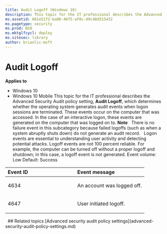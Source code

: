 ```yaml
---
title: Audit Logoff (Windows 10)
description: This topic for the IT professional describes the Advanced Security Audit policy setting, Audit Logoff, which determines whether the operating system generates audit events when logon sessions are terminated.
ms.assetid: 681e51f2-ba06-46f5-af8c-d9c48d515432
ms.pagetype: security
ms.prod: W10
ms.mktglfcycl: deploy
ms.sitesec: library
author: brianlic-msft
---
```

# Audit Logoff
**Applies to**
-   Windows 10
-   Windows 10 Mobile
This topic for the IT professional describes the Advanced Security Audit policy setting, **Audit Logoff**, which determines whether the operating system generates audit events when logon sessions are terminated.
These events occur on the computer that was accessed. In the case of an interactive logon, these events are generated on the computer that was logged on to.
**Note**  
There is no failure event in this subcategory because failed logoffs (such as when a system abruptly shuts down) do not generate an audit record.
 
Logon events are essential to understanding user activity and detecting potential attacks. Logoff events are not 100 percent reliable. For example, the computer can be turned off without a proper logoff and shutdown; in this case, a logoff event is not generated.
Event volume: Low
Default: Success
<table>
<colgroup>
<col width="50%" />
<col width="50%" />
</colgroup>
<thead>
<tr class="header">
<th align="left">Event ID</th>
<th align="left">Event message</th>
</tr>
</thead>
<tbody>
<tr class="odd">
<td align="left"><p>4634</p></td>
<td align="left"><p>An account was logged off.</p></td>
</tr>
<tr class="even">
<td align="left"><p>4647</p></td>
<td align="left"><p>User initiated logoff.</p></td>
</tr>
</tbody>
</table>
 
## Related topics
[Advanced security audit policy settings](advanced-security-audit-policy-settings.md)
 
 
